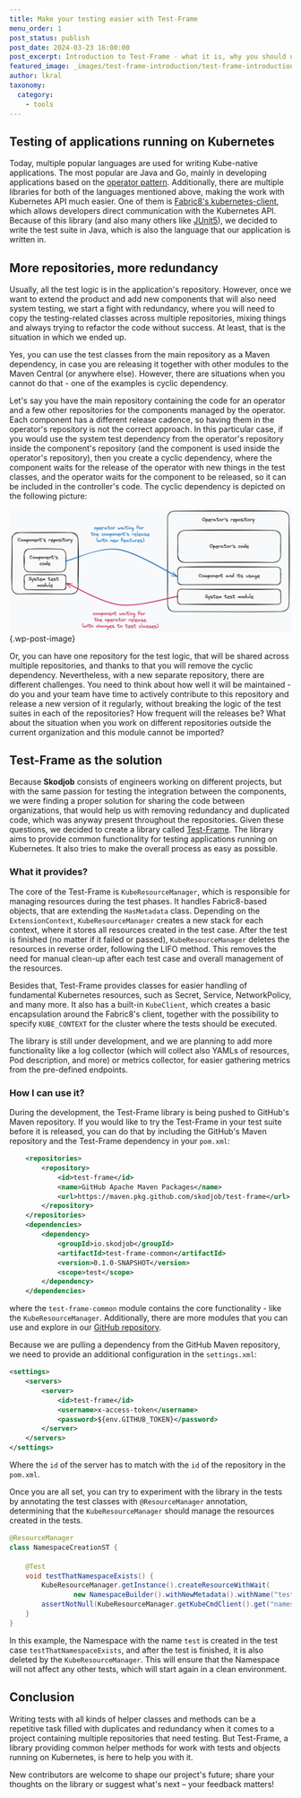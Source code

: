```yaml
---
title: Make your testing easier with Test-Frame
menu_order: 1
post_status: publish
post_date: 2024-03-23 16:00:00
post_excerpt: Introduction to Test-Frame - what it is, why you should use it
featured_image: _images/test-frame-introduction/test-frame-introduction.jpg
author: lkral
taxonomy:
  category:
    - tools
---
```


## Testing of applications running on Kubernetes

Today, multiple popular languages are used for writing Kube-native applications.
The most popular are Java and Go, mainly in developing applications based on the [operator pattern](https://kubernetes.io/docs/concepts/extend-kubernetes/operator/).
Additionally, there are multiple libraries for both of the languages mentioned above, making the work
with Kubernetes API much easier.
One of them is [Fabric8's kubernetes-client](https://github.com/fabric8io/kubernetes-client), which allows developers
direct communication with the Kubernetes API.
Because of this library (and also many others like [JUnit5](https://junit.org/junit5/)),
we decided to write the test suite in Java, which is also the language that our
application is written in.

## More repositories, more redundancy

Usually, all the test logic is in the application's repository.
However, once we want to extend the product and add new components that will also need system testing,
we start a fight with redundancy, where you will need to copy the testing-related classes across multiple repositories,
mixing things and always trying to refactor the code without success.
At least, that is the situation in which we ended up.

Yes, you can use the test classes from the main repository as a Maven dependency, in case you are releasing it together
with other modules to the Maven Central (or anywhere else).
However, there are situations when you cannot do that - one of the examples is cyclic dependency.

Let's say you have the main repository containing the code for an operator and a few other repositories for the components 
managed by the operator.
Each component has a different release cadence, so having them in the operator's repository is not the correct approach.
In this particular case, if you would use the system test dependency from the operator's repository inside the component's repository (and the component
is used inside the operator's repository), then you create a cyclic dependency, where the component waits for the release of the operator
with new things in the test classes, and the operator waits for the component to be released, so it can be included in the controller's code.
The cyclic dependency is depicted on the following picture:

![Cyclic redundancy](/_images/test-frame-introduction/test-frame-cyclic-redundancy.png) {.wp-post-image}

Or, you can have one repository for the test logic, that will be shared across multiple repositories, and thanks to that you will remove
the cyclic dependency.
Nevertheless, with a new separate repository, there are different challenges.
You need to think about how well it will be maintained - do you and your team have time to actively contribute to this repository and release a new
version of it regularly, without breaking the logic of the test suites in each of the repositories?
How frequent will the releases be?
What about the situation when you work on different repositories outside the current organization and this module cannot be imported?

## Test-Frame as the solution

Because **Skodjob** consists of engineers working on different projects, but with the same passion for testing the integration between the components,
we were finding a proper solution for sharing the code between organizations, that would help us with removing redundancy and duplicated code, which
was anyway present throughout the repositories.
Given these questions, we decided to create a library called [Test-Frame](https://github.com/skodjob/test-frame/).
The library aims to provide common functionality for testing applications running on Kubernetes.
It also tries to make the overall process as easy as possible.

### What it provides?

The core of the Test-Frame is `KubeResourceManager`, which is responsible for managing resources during the test phases.
It handles Fabric8-based objects, that are extending the `HasMetadata` class.
Depending on the `ExtensionContext`, `KubeResourceManager` creates a new stack for each context, where it stores all resources created in the test case.
After the test is finished (no matter if it failed or passed), `KubeResourceManager` deletes the resources in reverse order, following the LIFO
method.
This removes the need for manual clean-up after each test case and overall management of the resources.

Besides that, Test-Frame provides classes for easier handling of fundamental Kubernetes resources, such as Secret, Service, NetworkPolicy, and
many more.
It also has a built-in `KubeClient`, which creates a basic encapsulation around the Fabric8's client, together with the possibility to
specify `KUBE_CONTEXT` for the cluster where the tests should be executed.

The library is still under development, and we are planning to add more functionality like a log collector (which will collect also YAMLs of resources, Pod description, and more)
or metrics collector, for easier gathering metrics from the pre-defined endpoints.

### How I can use it?

During the development, the Test-Frame library is being pushed to GitHub's Maven repository.
If you would like to try the Test-Frame in your test suite before it is released, you can do that by including
the GitHub's Maven repository and the Test-Frame dependency in your `pom.xml`:

```xml
    <repositories>
        <repository>
            <id>test-frame</id>
            <name>GitHub Apache Maven Packages</name>
            <url>https://maven.pkg.github.com/skodjob/test-frame</url>
        </repository>
    </repositories>
    <dependencies>
        <dependency>
            <groupId>io.skodjob</groupId>
            <artifactId>test-frame-common</artifactId>
            <version>0.1.0-SNAPSHOT</version>
            <scope>test</scope>
        </dependency>
    </dependencies>
```
where the `test-frame-common` module contains the core functionality - like the `KubeResourceManager`.
Additionally, there are more modules that you can use and explore in our [GitHub repository](https://github.com/skodjob/test-frame).

Because we are pulling a dependency from the GitHub Maven repository, we need to provide an additional configuration in the `settings.xml`:

```xml
<settings>
    <servers>
        <server>
            <id>test-frame</id>
            <username>x-access-token</username>
            <password>${env.GITHUB_TOKEN}</password>
        </server>
    </servers>
</settings>
```

Where the `id` of the server has to match with the `id` of the repository in the `pom.xml`.

Once you are all set, you can try to experiment with the library in the tests by annotating the test classes with
`@ResourceManager` annotation, determining that the `KubeResourceManager` should manage the resources created in the tests.

```java
@ResourceManager
class NamespaceCreationST {
    
    @Test
    void testThatNamespaceExists() {
        KubeResourceManager.getInstance().createResourceWithWait(
                new NamespaceBuilder().withNewMetadata().withName("test").endMetadata().build());
        assertNotNull(KubeResourceManager.getKubeCmdClient().get("namespace", "test"));
    }
}
```

In this example, the Namespace with the name `test` is created in the test case `testThatNamespaceExists`, and after the test
is finished, it is also deleted by the `KubeResourceManager`.
This will ensure that the Namespace will not affect any other tests, which will start again in a clean environment.

## Conclusion

Writing tests with all kinds of helper classes and methods can be a repetitive task filled with duplicates and 
redundancy when it comes to a project containing multiple repositories that need testing.
But Test-Frame, a library providing common helper methods for work with tests and objects running on Kubernetes, is here
to help you with it.

New contributors are welcome to shape our project's future; share your thoughts on the library or suggest what's next – your feedback matters!